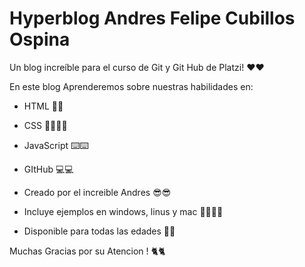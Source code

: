# Hyperblog Andres Felipe Cubillos Ospina

Un blog increíble para el curso de Git y Git Hub de Platzi! ♥️♥️

En este blog Aprenderemos sobre nuestras habilidades en:

* HTML 🤟🤟

* CSS 🧑‍💻🧑‍💻

* JavaScript ⌨️⌨️

* GItHub 💻💻 

* Creado por el increible Andres 😎😎

* Incluye ejemplos en windows, linus y mac 🧑‍🎓🧑‍🎓

* Disponible para todas las edades 👴👴


Muchas Gracias por su Atencion ! 🐈🐈
